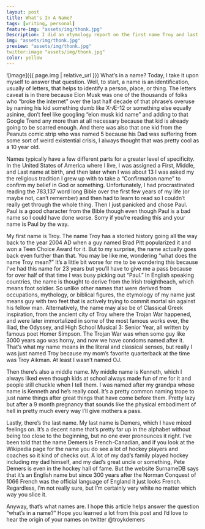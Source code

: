 ```yaml
---
layout: post
title: What's In A Name?
tags: [writing, personal]
feature-img: "assets/img/thonk.jpg"
Description: I did an etymology report on the first name Troy and last name Demers, talked about religion, the bible, elon musk, hockey, and the peanuts comic strips
img: "assets/img/thonk.jpg"
preview: "assets/img/thonk.jpg"
twitter:image "assets/img/thonk.jpg"
color: yellow
---
```

![image]({{ page.img | relative_url }})
What’s in a name? Today, I take it upon myself to answer that question. Well, to start, a name is an identification, usually of letters, that helps to identify a person, place, or thing. The letters caveat is in there because Elon Musk was one of the thousands of folks who “broke the internet” over the last half decade of that phrase’s overuse by naming his kid something dumb like X-Æ-12 or something else equally asinine, don’t feel like googling “elon musk kid name” and adding to that Google Trend any more than at all necessary because that kid is already going to be scarred enough. And there was also that one kid from the Peanuts comic strip who was named 5 because his Dad was suffering from some sort of weird existential crisis, I always thought that was pretty cool as a 10 year old.

Names typically have a few different parts for a greater level of specificity. In the United States of America where I live, I was assigned a First, Middle, and Last name at birth, and then later when I was about 13 I was asked my the religious tradition I grew up with to take a “Confirmation name” to confirm my belief in God or something. Unfortunately, I had procrastinated reading the 783,137 word long Bible over the first few years of my life (or maybe not, can’t remember) and then had to learn to read so I couldn’t really get through the whole thing. Then I just panicked and chose Paul. Paul is a good character from the Bible though even though Paul is a bad name so I could have done worse. Sorry if you’re reading this and your name is Paul by the way.

My first name is Troy. The name Troy has a storied history going all the way back to the year 2004 AD when a guy named Brad Pitt popularized it and won a Teen Choice Award for it. But to my surprise, the name actually goes back even further than that. You may be like me, wondering “what does the name Troy mean?” It’s a little bit worse for me to be wondering this because I’ve had this name for 23 years but you’ll have to give me a pass because for over half of that time I was busy picking out “Paul.” In English speaking countries, the name is thought to derive from the Irish troightheach, which means foot soldier. So unlike other names that were derived from occupations, mythology, or biblical figures, the etymology of my name just means guy with two feet that is actively trying to commit mortal sin against his fellow man. Alternatively, the name may also be of Classical Greek inspiration, from the ancient city of Troy where the Trojan War happened, and were later immortalized in some of the most famous works ever, the Iliad, the Odyssey, and High School Musical 3: Senior Year, all written by famous poet Homer Simpson. The Trojan War was when some guy like 3000 years ago was horny, and now we have condoms named after it. That’s what my name means in the literal and classical senses, but really I was just named Troy because my mom’s favorite quarterback at the time was Troy Aikman. At least I wasn’t named OJ.

Then there’s also a middle name. My middle name is Kenneth, which I always liked even though kids at school always made fun of me for it and people still chuckle when I tell them. I was named after my grandpa whose name is Kenneth and he’s really cool. It’s a pretty common naming trope to just name things after great things that have come before them. Pretty lazy but after a 9 month pregnancy that sounds like the physical embodiment of hell in pretty much every way I’ll give mothers a pass.

Lastly, there’s the last name. My last name is Demers, which I have mixed feelings on. It’s a decent name that’s pretty far up in the alphabet without being too close to the beginning, but no one ever pronounces it right. I’ve been told that the name Demers is French-Canadian, and if you look at the Wikipedia page for the name you do see a lot of hockey players and coaches so it kind of checks out. A lot of my dad’s family played hockey including my dad himself, and my dad’s great uncle or something, Pete Demers is even in the hockey hall of fame. But the website SurnameDB says that it’s an English name but since 300 years after the Norman Conquest of 1066 French was the official language of England it just looks French. Regardless, I’m not really sure, but I’m certainly very white no matter which way you slice it. 

Anyway, that’s what names are. I hope this article helps answer the question “what’s in a name?” Hope you learned a lot from this post and I’d love to hear the origin of your names on twitter @troykdemers
